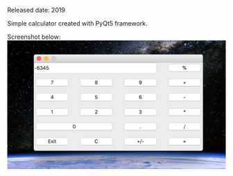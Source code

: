 Released date: 2019

Simple calculator created with PyQt5 framework.

Screenshot below:
![](images/pycalc.png)
